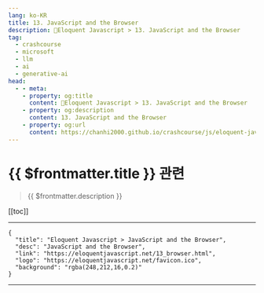 ```yaml
---
lang: ko-KR
title: 13. JavaScript and the Browser
description: 🧶Eloquent Javascript > 13. JavaScript and the Browser
tag: 
  - crashcourse
  - microsoft
  - llm
  - ai
  - generative-ai
head:
  - - meta:
    - property: og:title
      content: 🧶Eloquent Javascript > 13. JavaScript and the Browser
    - property: og:description
      content: 13. JavaScript and the Browser
    - property: og:url
      content: https://chanhi2000.github.io/crashcourse/js/eloquent-javascript/13.html
---
```


# {{ $frontmatter.title }} 관련

> {{ $frontmatter.description }}

[[toc]]

---

```component VPCard
{
  "title": "Eloquent Javascript > JavaScript and the Browser",
  "desc": "JavaScript and the Browser",
  "link": "https://eloquentjavascript.net/13_browser.html",
  "logo": "https://eloquentjavascript.net/favicon.ico",
  "background": "rgba(248,212,16,0.2)"
}
```

---

<TagLinks />